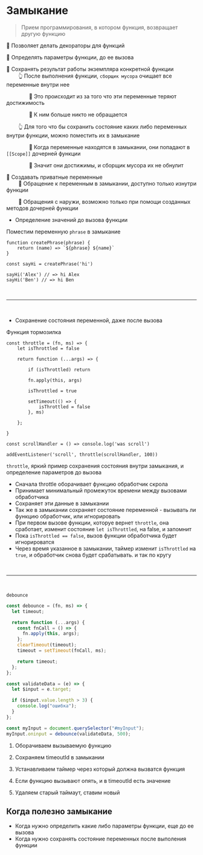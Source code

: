 # Замыкание

> Прием программирования, в котором функция, возвращает другую функцию

🔹 Позволяет делать декораторы для функций      

🔹 Определять параметры функции, до ее вызова

🔹 Сохранять результат работы экземпляра конкретной функции  
&emsp;&emsp; 👆 После выполнения функции, `сборщик мусора` очищает все переменные внутри нее  

&emsp;&emsp;&emsp;&emsp; 🎯 Это происходит из за того что эти переменные теряют достижимость

&emsp;&emsp;&emsp;&emsp; 🎯 К ним больше никто не обращается

 
&emsp;&emsp; 👆 Для того что бы сохранить состояние каких либо переменных внутри функции, можно поместить их в замыкание
      
&emsp;&emsp;&emsp;&emsp; 🎯 Когда переменные находятся в замыкании, они попадают в `[[Scope]]` дочерней функции
  
&emsp;&emsp;&emsp;&emsp; 🎯 Значит они достижимы, и сборщик мусора их не обнулит


🔹 Создавать приватные переменные      
&emsp;&emsp; 🎯 Обращение к переменным в замыкании, доступно только изнутри функции

&emsp;&emsp; 🎯 Обращения с наружи, возможно только при помощи созданных методов дочерней функции


* Определение значений до вызова функции

Поместим переменную `phrase` в замыкание
```
function createPhrase(phrase) {
    return (name) => `${phrase} ${name}`
}

const sayHi = createPhrase('hi')

sayHi('Alex') // => hi Alex
sayHi('Ben') // => hi Ben
``` 

<br>

---

<br>

* Сохранение состояния переменной, даже после вызова

Функция тормозилка
```
const throttle = (fn, ms) => {
    let isThrottled = false

    return function (...args) => {
    
        if (isThrottled) return
       
        fn.apply(this, args)
        
        isThrottled = true
        
        setTimeout(() => {
            isThrottled = false 
        }, ms)
    
    };

}

const scrollHandler = () => console.log('was scroll')

addEventListener('scroll', throttle(scrollHandler, 100))

```
`throttle`, яркий пример сохранения состояния внутри замыкания, и определение параметров до вызова
* Сначала throttle оборачивает функцию обработчик скрола
* Принимает минимальный промежуток времени между вызовами обработчика
* Сохраняет эти данные в замыкании
* Так же в замыкании сохраняет состояние переменной - вызывать ли функцию обработчик, или игнорировать
* При первом вызове функции, которуе вернет `throttle`, она сработает, изменит состояние `let isThrottled`, на false, и запомнит
* Пока `isThrottled == false`, вызов функции обработчика будет игнорироватся
* Через время указанное в замыкании, таймер изменит `isThrottled` на `true`, и обработчик снова будет срабатывать. и так по кругу

<br>

---

<br>

`debounce`
```javascript
const debounce = (fn, ms) => {
  let timeout;

  return function (...args) {
    const fnCall = () => {
      fn.apply(this, args);
    };
    clearTimeout(timeout);
    timeout = setTimeout(fnCall, ms);

    return timeout;
  };
};

const validateData = (e) => {
  let $input = e.target;

  if ($input.value.length > 3) {
    console.log("ошибка");
  }
};

const myInput = document.querySelector("#myInput");
myInput.oninput = debounce(validateData, 500);
```
1. Оборачиваем вызываемую функцию

2. Сохраняем timeoutId в замыкании

3. Устанавливаем таймер через который должна вызватся функция

4. Если функцию вызывают опять, и в timeoutId есть значение

5. Удаляем старый таймаут, ставим новый

## Когда полезно замыкание
* Когда нужно определить какие либо параметры функции, еще до ее вызова
* Когда нужно сохранять состояние переменных после выполения функции